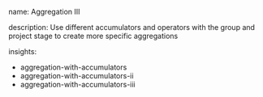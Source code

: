 name: Aggregation III

description: Use different accumulators and operators with the group and project stage to create more specific aggregations

insights:
  - aggregation-with-accumulators
  - aggregation-with-accumulators-ii
  - aggregation-with-accumulators-iii
